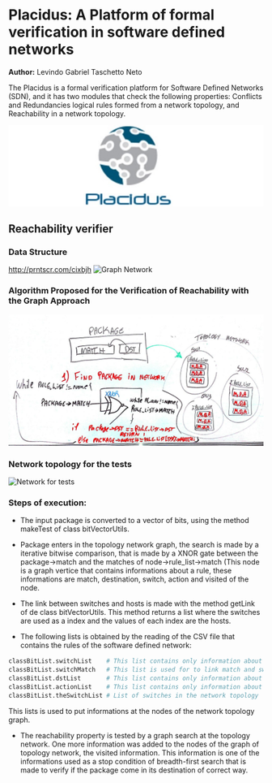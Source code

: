 # Placidus: A Platform of formal verification in software defined networks
__Author:__ Levindo Gabriel Taschetto Neto

The Placidus is a formal verification platform for Software Defined Networks (SDN), and it has two modules that check the following properties: Conflicts and Redundancies logical rules formed from a network topology, and Reachability in a network topology.

![Logo of Placidus](resources/Logo-Placidus.jpg)

## Reachability verifier 

### Data Structure
http://prntscr.com/cixbjh
![Graph Network](reachNeter/src/main/resources/graph_network.png)

### Algorithm Proposed for the Verification of Reachability with the Graph Approach
![Algorithm proposed for Reachability Graph Verification](reachNeter/src/main/resources/algorithm_reachability_graph.jpg)

### Network topology for the tests
![Network for tests](reachNeter/src/main/resources/topology_network.png)

### Steps of execution:
* The input package is converted to a vector of bits, using the method makeTest of class bitVectorUtils.

* Package enters in the topology network graph, the search is made by a iterative bitwise comparison, that is made by a XNOR gate between the package->match and the matches of node->rule_list->match (This node is a graph vertice that contains informations about a rule, these informations are match, destination, switch, action and visited of the node.

* The link between switches and hosts is made with the method getLink of de class bitVectorUtils. This method returns a list where the switches are used as a index and the values of each index are the hosts.

* The following lists is obtained by the reading of the CSV file that contains the rules of the software defined network:
```python
classBitList.switchList    # This list contains only information about switches according the network topology {switch : rule}
classBitList.switchMatch   # This list is used for to link match and switches of network topology
classBitList.dstList       # This list contains only information about destination of packages in the network
classBitList.actionList    # This list contains only information about actions of predicates with the same index of the match informations
classBitList.theSwitchList # List of switches in the network topology
```
This lists is used to put informations at the nodes of the network topology graph.


* The reachability property is tested by a graph search at the topology network. One more information was added to the nodes of the graph of topology network, the visited information. This information is one of the informations used as a stop condition of breadth-first search that is made to verify if the package come in its destination of correct way.
